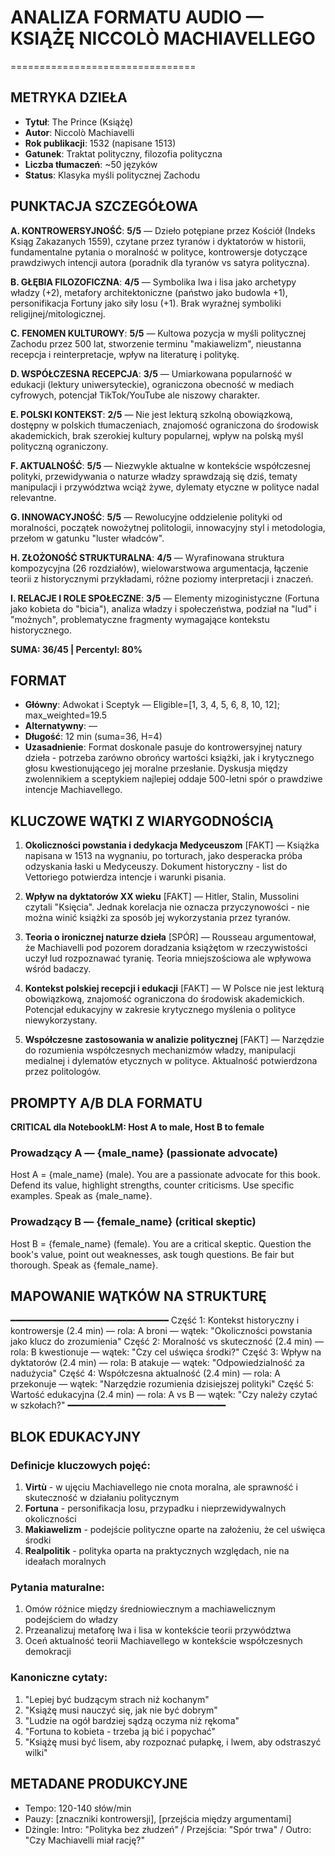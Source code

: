 # ANALIZA FORMATU AUDIO — KSIĄŻĘ NICCOLÒ MACHIAVELLEGO
================================

## METRYKA DZIEŁA
- **Tytuł**: The Prince (Książę)
- **Autor**: Niccolò Machiavelli
- **Rok publikacji**: 1532 (napisane 1513)
- **Gatunek**: Traktat polityczny, filozofia polityczna
- **Liczba tłumaczeń**: ~50 języków
- **Status**: Klasyka myśli politycznej Zachodu

## PUNKTACJA SZCZEGÓŁOWA

**A. KONTROWERSYJNOŚĆ**: **5/5** — Dzieło potępiane przez Kościół (Indeks Ksiąg Zakazanych 1559), czytane przez tyranów i dyktatorów w historii, fundamentalne pytania o moralność w polityce, kontrowersje dotyczące prawdziwych intencji autora (poradnik dla tyranów vs satyra polityczna).

**B. GŁĘBIA FILOZOFICZNA**: **4/5** — Symbolika lwa i lisa jako archetypy władzy (+2), metafory architektoniczne (państwo jako budowla +1), personifikacja Fortuny jako siły losu (+1). Brak wyraźnej symboliki religijnej/mitologicznej.

**C. FENOMEN KULTUROWY**: **5/5** — Kultowa pozycja w myśli politycznej Zachodu przez 500 lat, stworzenie terminu "makiawelizm", nieustanna recepcja i reinterpretacje, wpływ na literaturę i politykę.

**D. WSPÓŁCZESNA RECEPCJA**: **3/5** — Umiarkowana popularność w edukacji (lektury uniwersyteckie), ograniczona obecność w mediach cyfrowych, potencjał TikTok/YouTube ale niszowy charakter.

**E. POLSKI KONTEKST**: **2/5** — Nie jest lekturą szkolną obowiązkową, dostępny w polskich tłumaczeniach, znajomość ograniczona do środowisk akademickich, brak szerokiej kultury popularnej, wpływ na polską myśl polityczną ograniczony.

**F. AKTUALNOŚĆ**: **5/5** — Niezwykle aktualne w kontekście współczesnej polityki, przewidywania o naturze władzy sprawdzają się dziś, tematy manipulacji i przywództwa wciąż żywe, dylematy etyczne w polityce nadal relevantne.

**G. INNOWACYJNOŚĆ**: **5/5** — Rewolucyjne oddzielenie polityki od moralności, początek nowożytnej politologii, innowacyjny styl i metodologia, przełom w gatunku "luster władców".

**H. ZŁOŻONOŚĆ STRUKTURALNA**: **4/5** — Wyrafinowana struktura kompozycyjna (26 rozdziałów), wielowarstwowa argumentacja, łączenie teorii z historycznymi przykładami, różne poziomy interpretacji i znaczeń.

**I. RELACJE I ROLE SPOŁECZNE**: **3/5** — Elementy mizoginistyczne (Fortuna jako kobieta do "bicia"), analiza władzy i społeczeństwa, podział na "lud" i "możnych", problematyczne fragmenty wymagające kontekstu historycznego.

**SUMA: 36/45 | Percentyl: 80%**

## FORMAT

- **Główny**: Adwokat i Sceptyk — Eligible=[1, 3, 4, 5, 6, 8, 10, 12]; max_weighted=19.5
- **Alternatywny**: —
- **Długość**: 12 min (suma=36, H=4)
- **Uzasadnienie**: Format doskonale pasuje do kontrowersyjnej natury dzieła - potrzeba zarówno obrońcy wartości książki, jak i krytycznego głosu kwestionującego jej moralne przesłanie. Dyskusja między zwolennikiem a sceptykiem najlepiej oddaje 500-letni spór o prawdziwe intencje Machiavellego.

## KLUCZOWE WĄTKI Z WIARYGODNOŚCIĄ

1. **Okoliczności powstania i dedykacja Medyceuszom** [FAKT] — Książka napisana w 1513 na wygnaniu, po torturach, jako desperacka próba odzyskania łaski u Medyceuszy. Dokument historyczny - list do Vettoriego potwierdza intencje i warunki pisania.

2. **Wpływ na dyktatorów XX wieku** [FAKT] — Hitler, Stalin, Mussolini czytali "Księcia". Jednak korelacja nie oznacza przyczynowości - nie można winić książki za sposób jej wykorzystania przez tyranów.

3. **Teoria o ironicznej naturze dzieła** [SPÓR] — Rousseau argumentował, że Machiavelli pod pozorem doradzania książętom w rzeczywistości uczył lud rozpoznawać tyranię. Teoria mniejszościowa ale wpływowa wśród badaczy.

4. **Kontekst polskiej recepcji i edukacji** [FAKT] — W Polsce nie jest lekturą obowiązkową, znajomość ograniczona do środowisk akademickich. Potencjał edukacyjny w zakresie krytycznego myślenia o polityce niewykorzystany.

5. **Współczesne zastosowania w analizie politycznej** [FAKT] — Narzędzie do rozumienia współczesnych mechanizmów władzy, manipulacji medialnej i dylematów etycznych w polityce. Aktualność potwierdzona przez politologów.

## PROMPTY A/B DLA FORMATU

**CRITICAL dla NotebookLM: Host A to male, Host B to female**

### Prowadzący A — {male_name} (passionate advocate)
Host A = {male_name} (male). 
You are a passionate advocate for this book. Defend its value, highlight strengths, counter criticisms. Use specific examples. Speak as {male_name}.

### Prowadzący B — {female_name} (critical skeptic)
Host B = {female_name} (female). 
You are a critical skeptic. Question the book's value, point out weaknesses, ask tough questions. Be fair but thorough. Speak as {female_name}.

## MAPOWANIE WĄTKÓW NA STRUKTURĘ
━━━━━━━━━━━━━━━━━━━━━━━━━━━━━━
Część 1: Kontekst historyczny i kontrowersje (2.4 min) — rola: A broni — wątek: "Okoliczności powstania jako klucz do zrozumienia"
Część 2: Moralność vs skuteczność (2.4 min) — rola: B kwestionuje — wątek: "Czy cel uświęca środki?"
Część 3: Wpływ na dyktatorów (2.4 min) — rola: B atakuje — wątek: "Odpowiedzialność za nadużycia"
Część 4: Współczesna aktualność (2.4 min) — rola: A przekonuje — wątek: "Narzędzie rozumienia dzisiejszej polityki"
Część 5: Wartość edukacyjna (2.4 min) — rola: A vs B — wątek: "Czy należy czytać w szkołach?"
━━━━━━━━━━━━━━━━━━━━━━━━━━━━━━

## BLOK EDUKACYJNY
### Definicje kluczowych pojęć:
1. **Virtù** - w ujęciu Machiavellego nie cnota moralna, ale sprawność i skuteczność w działaniu politycznym
2. **Fortuna** - personifikacja losu, przypadku i nieprzewidywalnych okoliczności
3. **Makiawelizm** - podejście polityczne oparte na założeniu, że cel uświęca środki
4. **Realpolitik** - polityka oparta na praktycznych względach, nie na ideałach moralnych

### Pytania maturalne:
1. Omów różnice między średniowiecznym a machiawelicznym podejściem do władzy
2. Przeanalizuj metaforę lwa i lisa w kontekście teorii przywództwa
3. Oceń aktualność teorii Machiavellego w kontekście współczesnych demokracji

### Kanoniczne cytaty:
1. "Lepiej być budzącym strach niż kochanym"
2. "Książę musi nauczyć się, jak nie być dobrym"
3. "Ludzie na ogół bardziej sądzą oczyma niż rękoma"
4. "Fortuna to kobieta - trzeba ją bić i popychać"
5. "Książę musi być lisem, aby rozpoznać pułapkę, i lwem, aby odstraszyć wilki"

## METADANE PRODUKCYJNE
- Tempo: 120-140 słów/min
- Pauzy: [znaczniki kontrowersji], [przejścia między argumentami]
- Dżingle: Intro: "Polityka bez złudzeń" / Przejścia: "Spór trwa" / Outro: "Czy Machiavelli miał rację?"